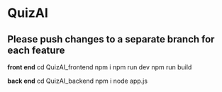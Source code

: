 # QuizAI

## Please push changes to a separate branch for each feature

**front end**
cd QuizAI_frontend
npm i
npm run dev
npm run build


**back end**
cd QuizAI_backend npm i node app.js
